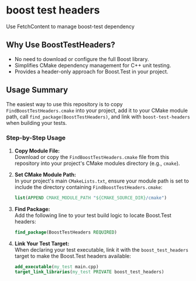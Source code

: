 


# boost test headers

Use FetchContent to manage boost-test dependency

## Why Use BoostTestHeaders?

- No need to download or configure the full Boost library.
- Simplifies CMake dependency management for C++ unit testing.
- Provides a header-only approach for Boost.Test in your project.

## Usage Summary

The easiest way to use this repository is to copy `FindBoostTestHeaders.cmake` into your project, add it to your CMake module path, call `find_package(BoostTestHeaders)`, and link with `boost-test-headers` when building your tests.

### Step-by-Step Usage

1. **Copy Module File:**  
   Download or copy the `FindBoostTestHeaders.cmake` file from this repository into your project's CMake modules directory (e.g., `cmake`).

2. **Set CMake Module Path:**  
   In your project's main `CMakeLists.txt`, ensure your module path is set to include the directory containing `FindBoostTestHeaders.cmake`:

   ```cmake
   list(APPEND CMAKE_MODULE_PATH "${CMAKE_SOURCE_DIR}/cmake")
   ```

3. **Find Package:**  
   Add the following line to your test build logic to locate Boost.Test headers:

   ```cmake
   find_package(BoostTestHeaders REQUIRED)
   ```

4. **Link Your Test Target:**  
   When declaring your test executable, link it with the `boost_test_headers` target to make the Boost.Test headers available:

   ```cmake
   add_executable(my_test main.cpp)
   target_link_libraries(my_test PRIVATE boost_test_headers)
   ```


